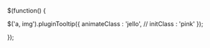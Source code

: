 $(function() {

  $('a, img').pluginTooltip({
     animateClass : 'jello',
     // initClass : 'pink'
  });
  
});
